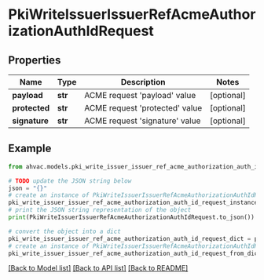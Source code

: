 # PkiWriteIssuerIssuerRefAcmeAuthorizationAuthIdRequest


## Properties

Name | Type | Description | Notes
------------ | ------------- | ------------- | -------------
**payload** | **str** | ACME request &#39;payload&#39; value | [optional] 
**protected** | **str** | ACME request &#39;protected&#39; value | [optional] 
**signature** | **str** | ACME request &#39;signature&#39; value | [optional] 

## Example

```python
from ahvac.models.pki_write_issuer_issuer_ref_acme_authorization_auth_id_request import PkiWriteIssuerIssuerRefAcmeAuthorizationAuthIdRequest

# TODO update the JSON string below
json = "{}"
# create an instance of PkiWriteIssuerIssuerRefAcmeAuthorizationAuthIdRequest from a JSON string
pki_write_issuer_issuer_ref_acme_authorization_auth_id_request_instance = PkiWriteIssuerIssuerRefAcmeAuthorizationAuthIdRequest.from_json(json)
# print the JSON string representation of the object
print(PkiWriteIssuerIssuerRefAcmeAuthorizationAuthIdRequest.to_json())

# convert the object into a dict
pki_write_issuer_issuer_ref_acme_authorization_auth_id_request_dict = pki_write_issuer_issuer_ref_acme_authorization_auth_id_request_instance.to_dict()
# create an instance of PkiWriteIssuerIssuerRefAcmeAuthorizationAuthIdRequest from a dict
pki_write_issuer_issuer_ref_acme_authorization_auth_id_request_from_dict = PkiWriteIssuerIssuerRefAcmeAuthorizationAuthIdRequest.from_dict(pki_write_issuer_issuer_ref_acme_authorization_auth_id_request_dict)
```
[[Back to Model list]](../README.md#documentation-for-models) [[Back to API list]](../README.md#documentation-for-api-endpoints) [[Back to README]](../README.md)


